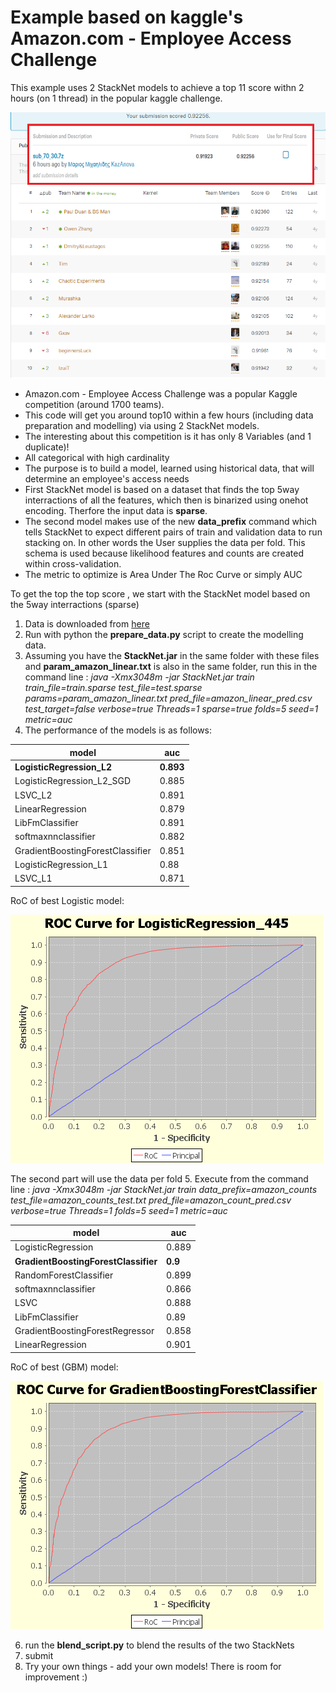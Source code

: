 # Example based on kaggle's Amazon.com - Employee Access Challenge 

This example uses 2 StackNet models to achieve a top 11 score withn 2 hours (on 1 thread) in the popular kaggle challenge.

![Alt text](/example/example_amazon/images/top_11_score.png?raw=true "top 11 score") 

* Amazon.com - Employee Access Challenge was a popular Kaggle competition (around 1700 teams).
* This code will get you around top10 within a few hours (including data preparation and modelling) via using 2 StackNet models.
* The interesting about this competition is it has only 8 Variables (and 1 duplicate)! 
* All categorical with high cardinality
* The purpose is to build a model, learned using historical data, that will determine an employee's access needs 
* First StackNet model is based on a dataset that finds the top 5way interractions of all the features, which then is binarized using onehot encoding. Therfore the input data is **sparse**.
* The second model makes use of the new **data_prefix** command which tells StackNet to expect different pairs of train and validation data to run stacking on. In other words the User supplies the data per fold. This schema is used because likelihood features and counts are created within cross-validation.
* The metric to optimize is Area Under The Roc Curve or simply AUC

To get the top the top score , we start with the StackNet model based on the 5way interractions (sparse)

1. Data is downloaded from [here](https://www.kaggle.com/c/amazon-employee-access-challenge) 
2. Run with python the **prepare_data.py** script to create the modelling data. 
3. Assuming you have the **StackNet.jar** in the same folder with these files and **param_amazon_linear.txt** is also in the same folder, run this in the command line : *java -Xmx3048m -jar StackNet.jar train train_file=train.sparse test_file=test.sparse params=param_amazon_linear.txt pred_file=amazon_linear_pred.csv test_target=false verbose=true Threads=1 sparse=true folds=5 seed=1 metric=auc* 
4. The performance of the models is as follows:

model | auc
--- | ---
**LogisticRegression_L2**  | **0.893**
LogisticRegression_L2_SGD  | 0.885
LSVC_L2  | 0.891
LinearRegression  | 0.879
LibFmClassifier  | 0.891
softmaxnnclassifier  | 0.882
GradientBoostingForestClassifier  | 0.851
LogisticRegression_L1  | 0.88
LSVC_L1   | 0.871

RoC of best Logistic model:

![Alt text](/example/example_amazon/images/best_linear_model.png?raw=true "best linear model") 

The second part will use the data per fold 
5. Execute from the command line : *java -Xmx3048m -jar StackNet.jar train data_prefix=amazon_counts test_file=amazon_counts_test.txt  pred_file=amazon_count_pred.csv  verbose=true Threads=1 folds=5 seed=1 metric=auc*


model | auc
--- | ---
LogisticRegression  | 0.889
**GradientBoostingForestClassifier**  | **0.9**
RandomForestClassifier  | 0.899
softmaxnnclassifier  | 0.866
LSVC  | 0.888
LibFmClassifier  | 0.89
GradientBoostingForestRegressor  | 0.858
LinearRegression  | 0.901

RoC of best (GBM)  model:

![Alt text](/example/example_amazon/images/best_count_model.png?raw=true "best count model") 

6. run the **blend_script.py** to blend the results of the two StackNets
7. submit
8. Try your own things - add your own models! There is room for improvement :)  

